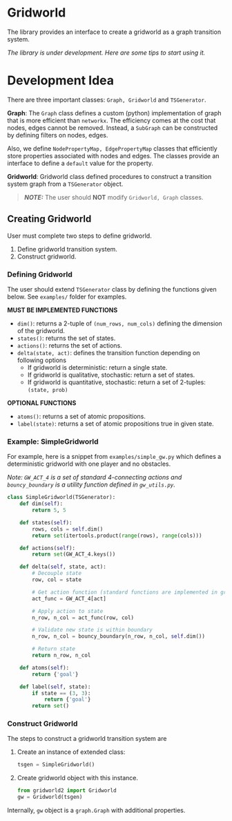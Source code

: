 # Gridworld 

The library provides an interface to create a gridworld as a graph transition system.

*The library is under development. Here are some tips to start using it.* 


# Development Idea

There are three important classes: `Graph, Gridworld` and `TSGenerator`. 


**Graph**: The `Graph` class defines a custom (python) implementation of graph
that is more efficient than `networkx`. The efficiency comes at the cost that nodes, 
edges cannot be removed. Instead, a `SubGraph` can be constructed by defining filters
on nodes, edges. 

Also, we define `NodePropertyMap, EdgePropertyMap` classes that efficiently store 
properties associated with nodes and edges. The classes provide an interface 
to define a `default` value for the property.  

**Gridworld**: Gridworld class defined procedures to construct a transition system graph
from a `TSGenerator` object. 

> **_NOTE:_**  The user should **NOT** modify `Gridworld, Graph` classes.


## Creating Gridworld

User must complete two steps to define gridworld. 
1. Define gridworld transition system.
2. Construct gridworld. 


### Defining Gridworld 

The user should extend `TSGenerator` class by defining the functions given below. 
See `examples/` folder for examples. 


**MUST BE IMPLEMENTED FUNCTIONS**
* `dim()`: returns a 2-tuple of `(num_rows, num_cols)` defining the dimension of the gridworld.
* `states()`: returns the set of states. 
* `actions()`: returns the set of actions. 
* `delta(state, act)`: defines the transition function depending on following options
  * If gridworld is deterministic: return a single state. 
  * If gridworld is qualitative, stochastic: return a set of states. 
  * If gridworld is quantitative, stochastic: return a set of 2-tuples: `(state, prob)`

**OPTIONAL FUNCTIONS** 
* `atoms()`: returns a set of atomic propositions. 
* `label(state)`: returns a set of atomic propositions true in given state. 


### Example: SimpleGridworld

For example, here is a snippet from `examples/simple_gw.py` which defines a deterministic
gridworld with one player and no obstacles.

*Note: `GW_ACT_4` is a set of standard 4-connecting actions and 
`bouncy_boundary` is a utility function defined in `gw_utils.py`.* 

```python
class SimpleGridworld(TSGenerator):
    def dim(self):
        return 5, 5

    def states(self):
        rows, cols = self.dim()
        return set(itertools.product(range(rows), range(cols)))

    def actions(self):
        return set(GW_ACT_4.keys())

    def delta(self, state, act):
        # Decouple state
        row, col = state

        # Get action function (standard functions are implemented in gridworld2.py)
        act_func = GW_ACT_4[act]

        # Apply action to state
        n_row, n_col = act_func(row, col)

        # Validate new state is within boundary
        n_row, n_col = bouncy_boundary(n_row, n_col, self.dim())

        # Return state
        return n_row, n_col

    def atoms(self):
        return {'goal'}

    def label(self, state):
        if state == (3, 3):
            return {'goal'}
        return set()
```

### Construct Gridworld

The steps to construct a gridworld transition system are
1. Create an instance of extended class:
    ```python
    tsgen = SimpleGridworld()
    ```

2. Create gridworld object with this instance.
   ```python
   from gridworld2 import Gridworld 
   gw = Gridworld(tsgen)
   ```
   
Internally, `gw` object is a `graph.Graph` with additional properties. 